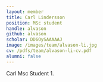 ```yaml
---
layout: member
title: Carl Lindersson
position: MSc student
handle: alvason
github: alvason
scholar: DD6OySAAAAAJ
image: /images/team/alvason-li.jpg
cv: /pdfs/team/alvason-li-cv.pdf
alumni: false
---
```


Carl Msc Student 1. 